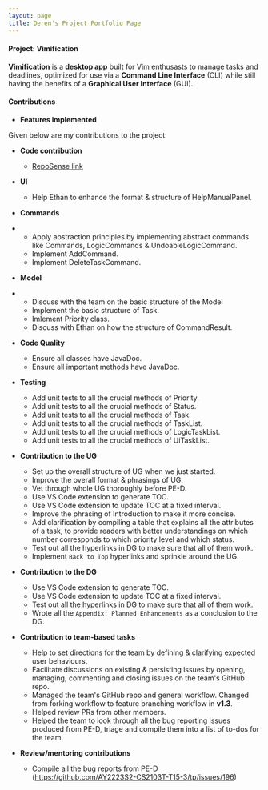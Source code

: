 ```yaml
---
layout: page
title: Deren's Project Portfolio Page
---
```


#### Project: Vimification

**Vimification** is a **desktop app** built for Vim enthusasts to manage tasks and deadlines, optimized for use via a **Command Line Interface** (CLI) while still having the benefits of a **Graphical User Interface** (GUI).

#### Contributions

- **Features implemented**

Given below are my contributions to the project:

- **Code contribution**

  - [RepoSense link](https://nus-cs2103-ay2223s2.github.io/tp-dashboard/?search=DerenC&sort=groupTitle%20dsc&sortWithin=title&since=2023-02-17&timeframe=commit&mergegroup=&groupSelect=groupByRepos&breakdown=false&tabOpen=true&tabType=authorship&tabAuthor=bipbipboopboop&tabRepo=AY2223S2-CS2103T-T15-3%2Ftp%5Bmaster%5D&authorshipIsMergeGroup=false&authorshipFileTypes=docs~functional-code~test-code~other&authorshipIsBinaryFileTypeChecked=false&authorshipIsIgnoredFilesChecked=false)

- **UI**

  - Help Ethan to enhance the format & structure of HelpManualPanel.

- **Commands**
- 
  - Apply abstraction principles by implementing abstract commands like Commands, LogicCommands & UndoableLogicCommand.
  - Implement AddCommand.
  - Implement DeleteTaskCommand.

- **Model**
- 
  - Discuss with the team on the basic structure of the Model
  - Implement the basic structure of Task.
  - Imlement Priority class.
  - Discuss with Ethan on how the structure of CommandResult.

- **Code Quality**
  - Ensure all classes have JavaDoc.
  - Ensure all important methods have JavaDoc.

- **Testing**
  - Add unit tests to all the crucial methods of Priority.
  - Add unit tests to all the crucial methods of Status.
  - Add unit tests to all the crucial methods of Task.
  - Add unit tests to all the crucial methods of TaskList.
  - Add unit tests to all the crucial methods of LogicTaskList.
  - Add unit tests to all the crucial methods of UiTaskList.

- **Contribution to the UG**

  - Set up the overall structure of UG when we just started.
  - Improve the overall format & phrasings of UG.
  - Vet through whole UG thoroughly before PE-D.
  - Use VS Code extension to generate TOC.
  - Use VS Code extension to update TOC at a fixed interval.
  - Improve the phrasing of Introduction to make it more concise.
  - Add clarification by compiling a table that explains all the attributes of a task, to provide readers with better understandings on which number corresponds to which priority level and which status. 
  - Test out all the hyperlinks in DG to make sure that all of them work. 
  - Implement `Back to Top` hyperlinks and sprinkle around the UG.

- **Contribution to the DG**

  - Use VS Code extension to generate TOC.
  - Use VS Code extension to update TOC at a fixed interval.
  - Test out all the hyperlinks in DG to make sure that all of them work. 
  - Wrote all the `Appendix: Planned Enhancements` as a conclusion to the DG.

- **Contribution to team-based tasks**

  - Help to set directions for the team by defining & clarifying expected user behaviours.
  - Facilitate discussions on existing & persisting issues by opening, managing, commenting and closing issues on the team's GitHub repo.
  - Managed the team's GitHub repo and general workflow. Changed from forking workflow to feature branching workflow in **v1.3**.
  - Helped review PRs from other members.
  - Helped the team to look through all the bug reporting issues produced from PE-D, triage and compile them into  a list of to-dos for the team.

- **Review/mentoring contributions**

  - Compile all the bug reports from PE-D (https://github.com/AY2223S2-CS2103T-T15-3/tp/issues/196)
